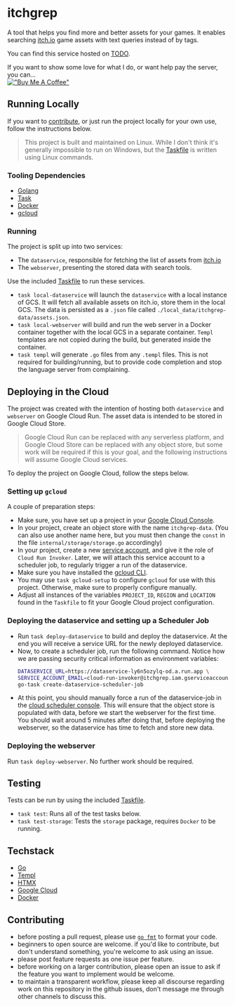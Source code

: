 <!-- LTeX: language=en-US -->
# itchgrep
A tool that helps you find more and better assets for your games.
It enables searching [itch.io](https://itch.io/) game assets with text queries
instead of by tags.

You can find this service hosted on [TODO](todo).

If you want to show some love for what I do, or want help pay the server, you can...<br>
[!["Buy Me A Coffee"](https://www.buymeacoffee.com/assets/img/custom_images/yellow_img.png)](https://www.buymeacoffee.com/winterv)

## Running Locally

If you want to [contribute](#contributing), or just run the project locally for your own use,
follow the instructions below.

> This project is built and maintained on Linux. While I don't think it's
> generally impossible to run on Windows, but the
> [Taskfile](https://taskfile.dev/) is written using Linux commands.

### Tooling Dependencies
- [Golang](https://go.dev/)
- [Task](https://taskfile.dev/)
- [Docker](https://www.docker.com/)
- [gcloud](https://cloud.google.com/sdk/gcloud)

### Running
The project is split up into two services:
- The `dataservice`, responsible for fetching the list of assets from [itch.io](https://itch.io/)
- The `webserver`, presenting the stored data with search tools.

Use the included [Taskfile](https://taskfile.dev/) to run these services.
- `task local-dataservice` will launch the `dataservice` with a local instance
    of GCS. It will fetch all available assets on itch.io, store them in the
    local GCS. The data is persisted as a `.json` file called
    `./local_data/itchgrep-data/assets.json`.
- `task local-webserver` will build and run the web server in a Docker
    container together with the local GCS in a separate container. `Templ`
    templates are not copied during the build, but generated inside the
    container.
- `task templ` will generate `.go` files from any `.templ` files. This is not
    required for building/running, but to provide code completion and stop the
    language server from complaining.

## Deploying in the Cloud
The project was created with the intention of hosting both `dataservice` and
`webserver` on Google Cloud Run. The asset data is intended to be stored in
Google Cloud Store.

> Google Cloud Run can be replaced with any serverless platform, and Google
> Cloud Store can be replaced with any object store, but some work will be
> required if this is your goal, and the following instructions will assume
> Google Cloud services.

To deploy the project on Google Cloud, follow the steps below.

### Setting up `gcloud`
A couple of preparation steps:
- Make sure, you have set up a project in your [Google Cloud Console](https://console.cloud.google.com).
- In your project, create an object store with the name `itchgrep-data`. (You
    can also use another name here, but you must then change the `const` in the
    file `internal/storage/storage.go` accordingly)
- In your project, create a new [service account](https://console.cloud.google.com/iam-admin/serviceaccounts), and give
    it the role of `Cloud Run Invoker`. Later, we will attach this service account
    to a scheduler job, to regularly trigger a run of the dataservice.
- Make sure you have installed the [gcloud CLI](https://cloud.google.com/sdk/gcloud).
- You may use `task gcloud-setup` to configure `gcloud` for use with this
    project. Otherwise, make sure to properly configure manually.
- Adjust all instances of the variables `PROJECT_ID`, `REGION` and `LOCATION`
    found in the `Taskfile` to fit your Google Cloud project configuration.

### Deploying the dataservice and setting up a Scheduler Job
- Run `task deploy-dataservice` to build and deploy the dataservice. At the end
    you will receive a service URL for the newly deployed dataservice.
- Now, to create a scheduler job, run the following command. Notice how we are
    passing security critical information as environment variables:
    ```bash
    DATASERVICE_URL=https://dataservice-ly6n5ozylq-od.a.run.app \
    SERVICE_ACCOUNT_EMAIL=cloud-run-invoker@itchgrep.iam.gserviceaccount.com \
    go-task create-dataservice-scheduler-job
    ```
- At this point, you should manually force a run of the dataservice-job in the
    [cloud scheduler console](https://console.cloud.google.com/cloudscheduler).
    This will ensure that the object store is populated with data, before we
    start the webserver for the first time. You should wait around 5 minutes
    after doing that, before deploying the webserver, so the dataservice has
    time to fetch and store new data.

### Deploying the webserver
Run `task deploy-webserver`. No further work should be required.

## Testing
Tests can be run by using the included [Taskfile](https://taskfile.dev/).

- `task test`: Runs all of the test tasks below.
- `task test-storage`: Tests the `storage` package, requires `Docker` to be running.

## Techstack
- [Go](https://go.dev/)
- [Templ](https://github.com/a-h/templ)
- [HTMX](https://htmx.org/)
- [Google Cloud](https://cloud.google.com/?hl=en)
- [Docker](https://www.docker.com/)

## Contributing
- before posting a pull request, please use [`go fmt`](https://go.dev/blog/gofmt) to format your code.
- beginners to open source are welcome. if you'd like to contribute, but don't
    understand something, you're welcome to ask using an issue.
- please post feature requests as one issue per feature.
- before working on a larger contribution, please open an issue to ask if the
    feature you want to implement would be welcome.
- to maintain a transparent workflow, please keep all discourse regarding work
    on this repository in the github issues, don't message me through other
    channels to discuss this.
